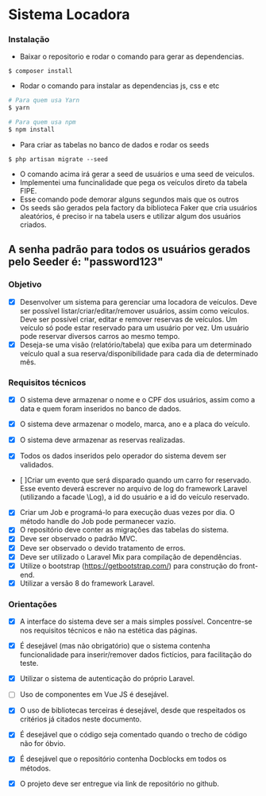 # Sistema Locadora


### Instalação
- Baixar o repositorio e rodar o comando para gerar as dependencias.
```
$ composer install
``` 
- Rodar o comando para instalar as dependencias js, css e etc
```bash
# Para quem usa Yarn
$ yarn

# Para quem usa npm
$ npm install
```

- Para criar as tabelas no banco de dados e rodar os seeds
```
$ php artisan migrate --seed
```
- O comando acima irá gerar a seed de usuários e uma seed de veiculos.
- Implementei uma funcinalidade que pega os veículos direto da tabela FIPE.
- Esse comando pode demorar alguns segundos mais que os outros
- Os seeds são gerados pela factory da biblioteca Faker que cria usuários aleatórios, 
é preciso ir na tabela users e utilizar algum dos usuários criados.
## A senha padrão para todos os usuários gerados pelo Seeder é: "password123"

### Objetivo 
- [x] Desenvolver um sistema para gerenciar uma locadora de veículos. Deve ser possível
listar/criar/editar/remover usuários, assim como veículos. Deve ser possível criar, editar e remover
reservas de veículos. Um veículo só pode estar reservado para um usuário por vez. Um usuário pode
reservar diversos carros ao mesmo tempo.
- [x] Deseja-se uma visão (relatório/tabela) que exiba para um determinado veículo qual a sua
reserva/disponibilidade para cada dia de determinado mês.

### Requisitos técnicos
- [x] O sistema deve armazenar o nome e o CPF dos usuários, assim como a data e quem foram inseridos no
banco de dados.
- [x] O sistema deve armazenar o modelo, marca, ano e a placa do veículo.
- [x] O sistema deve armazenar as reservas realizadas.

- [x] Todos os dados inseridos pelo operador do sistema devem ser validados.
- [ ]Criar um evento que será disparado quando um carro for reservado. Esse evento deverá escrever no
arquivo de log do framework Laravel (utilizando a facade \Log), a id do usuário e a id do veículo
reservado.
- [x] Criar um Job e programá-lo para execução duas vezes por dia. O método handle do Job pode permanecer
vazio.
- [x] O repositório deve conter as migrações das tabelas do sistema.
- [x] Deve ser observado o padrão MVC.
- [x] Deve ser observado o devido tratamento de erros.
- [x] Deve ser utilizado o Laravel Mix para compilação de dependências.
- [x] Utilize o bootstrap (https://getbootstrap.com/) para construção do front-end.
- [x] Utilizar a versão 8 do framework Laravel.

### Orientações

- [x] A interface do sistema deve ser a mais simples possível. Concentre-se nos requisitos técnicos e não na
estética das páginas.
- [x] É desejável (mas não obrigatório) que o sistema contenha funcionalidade para inserir/remover dados
fictícios, para facilitação do teste.
- [x] Utilizar o sistema de autenticação do próprio Laravel.
- [ ] Uso de componentes em Vue JS é desejável.
- [x] O uso de bibliotecas terceiras é desejável, desde que respeitados os critérios já citados neste documento.
- [x] É desejável que o código seja comentado quando o trecho de código não for óbvio.
- [x] É desejável que o repositório contenha Docblocks em todos os métodos.
- [x] O projeto deve ser entregue via link de repositório no github.

